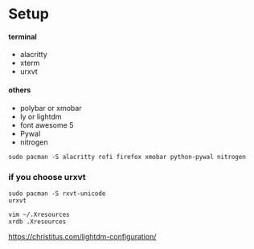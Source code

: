 # Setup

#### terminal
- alacritty
- xterm
- urxvt

#### others
- polybar or xmobar
- ly or lightdm
- font awesome 5 
- Pywal
- nitrogen

```
sudo pacman -S alacritty rofi firefox xmobar python-pywal nitrogen
```

### if you choose urxvt
```
sudo pacman -S rxvt-unicode
urxvt
```
```
vim ~/.Xresources
xrdb .Xresources
```


https://christitus.com/lightdm-configuration/
